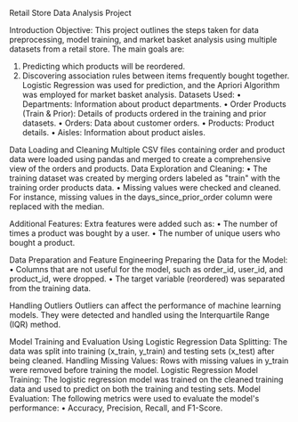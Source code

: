 Retail Store Data Analysis Project

Introduction
Objective:
This project outlines the steps taken for data preprocessing, model training, and market basket analysis using multiple datasets from a retail store. The main goals are:
1.	Predicting which products will be reordered.
2.	Discovering association rules between items frequently bought together.
Logistic Regression was used for prediction, and the Apriori Algorithm was employed for market basket analysis.
 Datasets Used:
•	Departments: Information about product departments.
•	Order Products (Train & Prior): Details of products ordered in the training and prior datasets.
•	Orders: Data about customer orders.
•	Products: Product details.
•	Aisles: Information about product aisles.

Data Loading and Cleaning
Multiple CSV files containing order and product data were loaded using pandas and merged to create a comprehensive view of the orders and products.
Data Exploration and Cleaning:
•	The training dataset was created by merging orders labeled as "train" with the training order products data.
•	Missing values were checked and cleaned. For instance, missing values in the days_since_prior_order column were replaced with the median.




Additional Features:
Extra features were added such as:
•	The number of times a product was bought by a user.
•	The number of unique users who bought a product.

Data Preparation and Feature Engineering
Preparing the Data for the Model:
•	Columns that are not useful for the model, such as order_id, user_id, and product_id, were dropped.
•	The target variable (reordered) was separated from the training data.

Handling Outliers
Outliers can affect the performance of machine learning models. They were detected and handled using the Interquartile Range (IQR) method.

Model Training and Evaluation Using Logistic Regression
Data Splitting:
The data was split into training (x_train, y_train) and testing sets (x_test) after being cleaned.
Handling Missing Values:
Rows with missing values in y_train were removed before training the model.
Logistic Regression Model Training:
The logistic regression model was trained on the cleaned training data and used to predict on both the training and testing sets.
Model Evaluation:
The following metrics were used to evaluate the model's performance:
•	Accuracy, Precision, Recall, and F1-Score.

